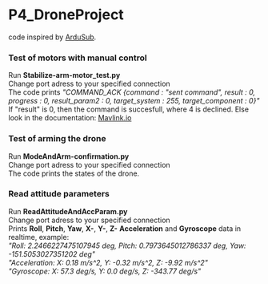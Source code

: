 # P4_DroneProject

code inspired by [ArduSub](https://www.ardusub.com/developers/pymavlink.html). <br>

### Test of motors with manual control
Run **Stabilize-arm-motor_test.py**<br>
Change port adress to your specified connection<br>
The code prints *"COMMAND_ACK {command : "sent command", result : 0, progress : 0, result_param2 : 0, target_system : 255, target_component : 0}"*<br>
If "result" is 0, then the command is succesfull, where 4 is declined. Else look in the documentation: [Mavlink.io](https://mavlink.io/en/services/command.html)<br>

### Test of arming the drone
Run **ModeAndArm-confirmation.py**<br>
Change port adress to your specified connection<br>
The code prints the states of the drone.<br>

### Read attitude parameters
Run **ReadAttitudeAndAccParam.py**<br>
Change port adress to your specified connection<br>
Prints **Roll**, **Pitch**, **Yaw**, **X-**, **Y-**, **Z-** **Acceleration** and **Gyroscope** data in realtime, example:<br>
*"Roll: 2.2466227475107945 deg, Pitch: 0.7973645012786337 deg, Yaw: -151.5053027351202 deg"* <br>
*"Acceleration: X: 0.18 m/s^2, Y: -0.32 m/s^2, Z: -9.92 m/s^2"* <br>
*"Gyroscope: X: 57.3 deg/s, Y: 0.0 deg/s, Z: -343.77 deg/s"* <br>
